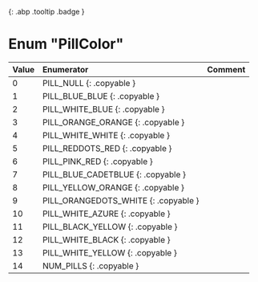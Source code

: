 [ ](#){: .abp .tooltip .badge }
# Enum "PillColor"
|Value|Enumerator|Comment|
|:--|:--|:--|
| 0 |PILL_NULL {: .copyable } |  | 
| 1 |PILL_BLUE_BLUE {: .copyable } |  | 
| 2 |PILL_WHITE_BLUE {: .copyable } |  | 
| 3 |PILL_ORANGE_ORANGE {: .copyable } |  | 
| 4 |PILL_WHITE_WHITE {: .copyable } |  | 
| 5 |PILL_REDDOTS_RED {: .copyable } |  | 
| 6 |PILL_PINK_RED {: .copyable } |  | 
| 7 |PILL_BLUE_CADETBLUE {: .copyable } |  | 
| 8 |PILL_YELLOW_ORANGE {: .copyable } |  | 
| 9 |PILL_ORANGEDOTS_WHITE {: .copyable } |  | 
| 10 |PILL_WHITE_AZURE {: .copyable } |  | 
| 11 |PILL_BLACK_YELLOW {: .copyable } |  | 
| 12 |PILL_WHITE_BLACK {: .copyable } |  | 
| 13 |PILL_WHITE_YELLOW {: .copyable } |  | 
| 14 |NUM_PILLS {: .copyable } |  | 